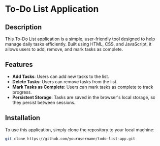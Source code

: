 # To-Do List Application

## Description
This To-Do List application is a simple, user-friendly tool designed to help manage daily tasks efficiently. Built using HTML, CSS, and JavaScript, it allows users to add, remove, and mark tasks as complete.

## Features
- **Add Tasks**: Users can add new tasks to the list.
- **Delete Tasks**: Users can remove tasks from the list.
- **Mark Tasks as Complete**: Users can mark tasks as complete to track progress.
- **Persistent Storage**: Tasks are saved in the browser's local storage, so they persist between sessions.

## Installation
To use this application, simply clone the repository to your local machine:

```bash
git clone https://github.com/yourusername/todo-list-app.git
